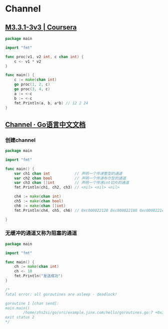 # Channel

## [M3.3.1-3v3 | Coursera](https://www.coursera.org/learn/golang-concurrency/lecture/ElArP/m3-3-1-3v3)

```go
package main

import "fmt"

func proc(v1, v2 int, c chan int) {
	c <- v1 * v2
}

func main() {
	c := make(chan int)
	go proc(1, 2, c)
	go proc(3, 4, c)
	a := <-c
	b := <-c
	fmt.Println(a, b, a*b) // 12 2 24
}


```



## [Channel · Go语言中文文档](https://www.topgoer.com/%E5%B9%B6%E5%8F%91%E7%BC%96%E7%A8%8B/channel.html)

### 创建channel

```go
package main

import "fmt"

func main() {
	var ch1 chan int           // 声明一个传递整型的通道
	var ch2 chan bool          // 声明一个传递布尔型的通道
	var ch3 chan []int         // 声明一个传递int切片的通道
	fmt.Println(ch1, ch2, ch3) // <nil> <nil> <nil>

	ch4 := make(chan int)
	ch5 := make(chan bool)
	ch6 := make(chan []int)
	fmt.Println(ch4, ch5, ch6) // 0xc000022120 0xc000022180 0xc0000221e0

}

```



### 无缓冲的通道又称为阻塞的通道

```go
package main

import "fmt"

func main() {
	ch := make(chan int)
	ch <- 10
	fmt.Println("发送成功")
}

/*
fatal error: all goroutines are asleep - deadlock!

goroutine 1 [chan send]:
main.main()
        /home/zhs2si/go/src/example.jinx.com/hello/goroutines.go:7 +0x31
exit status 2
*/

```

